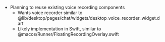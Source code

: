 - Planning to reuse existing voice recording components
  - Wants voice recorder similar to @lib/desktop/pages/chat/widgets/desktop_voice_recorder_widget.dart
  - Likely implementation in Swift, similar to @macos/Runner/FloatingRecordingOverlay.swift